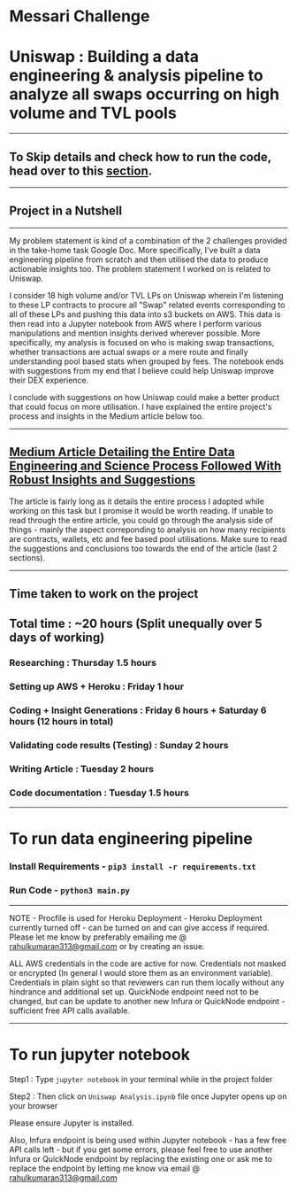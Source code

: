 # Messari Challenge
# Uniswap : Building a data engineering & analysis pipeline to analyze all swaps occurring on high volume and TVL pools

--------------------------------
## To Skip details and check how to run the code, head over to this <a href="https://github.com/rahulkumaran/messari-challenge#to-run-data-engineering-pipeline">section</a>.
--------------------------------

## Project in a Nutshell
--------------------------------
My problem statement is kind of a combination of the 2 challenges provided in the take-home task Google Doc. More specifically, I've built a data engineering pipeline from scratch and then utilised the data to produce actionable insights too. The problem statement I worked on is related to Uniswap.

I consider 18 high volume and/or TVL LPs on Uniswap wherein I'm listening to these LP contracts to procure all "Swap" related events corresponding to all of these LPs and pushing this data into s3 buckets on AWS. This data is then read into a Jupyter notebook from AWS where I perform various manipulations and mention insights derived wherever possible. More specifically, my analysis is focused on who is making swap transactions, whether transactions are actual swaps or a mere route and finally understanding pool based stats when grouped by fees. The notebook ends with suggestions from my end that I believe could help Uniswap improve their DEX experience.

I conclude with suggestions on how Uniswap could make a better product that could focus on more utilisation. I have explained the entire project's process and insights in the Medium article below too.

--------------------------------
## <a href="https://medium.com/@rahulkumaran313/uniswap-listener-data-ingestion-analysis-949214c9e10c">Medium Article Detailing the Entire Data Engineering and Science Process Followed With Robust Insights and Suggestions</a>

The article is fairly long as it details the entire process I adopted while working on this task but I promise it would be worth reading. If unable to read through the entire article, you could go through the analysis side of things - mainly the aspect correponding to analysis on how many recipients are contracts, wallets, etc and fee based pool utilisations. Make sure to read the suggestions and conclusions too towards the end of the article (last 2 sections).

--------------------------------
## Time taken to work on the project

## Total time : ~20 hours (Split unequally over 5 days of working)
### Researching : Thursday 1.5 hours
### Setting up AWS + Heroku : Friday 1 hour
### Coding + Insight Generations : Friday 6 hours + Saturday 6 hours (12 hours in total)
### Validating code results (Testing) : Sunday 2 hours
### Writing Article : Tuesday 2 hours
### Code documentation : Tuesday 1.5 hours

---------------------------------

# To run data engineering pipeline
### Install Requirements - `pip3 install -r requirements.txt`
### Run Code - `python3 main.py`

--------------------------------
NOTE - Procfile is used for Heroku Deployment - Heroku Deployment currently turned off - can be turned on and can give access if required. Please let me know by preferably emailing me @ rahulkumaran313@gmail.com or by creating an issue.

ALL AWS credentials in the code are active for now. Credentials not masked or encrypted (In general I would store them as an environment variable).
Credentials in plain sight so that reviewers can run them locally without any hindrance and additional set up.
QuickNode endpoint need not to be changed, but can be update to another new Infura or QuickNode endpoint - sufficient free API calls available.

--------------------------------
# To run jupyter notebook
Step1 : Type `jupyter notebook` in your terminal while in the project folder 

Step2 : Then click on `Uniswap Analysis.ipynb` file once Jupyter opens up on your browser

Please ensure Jupyter is installed.

Also, Infura endpoint is being used within Jupyter notebook - has a few free API calls left - but if you get some errors, please feel free to use another Infura or QuickNode endpoint by replacing the existing one or ask me to replace the endpoint by letting me know via email @ rahulkumaran313@gmail.com
